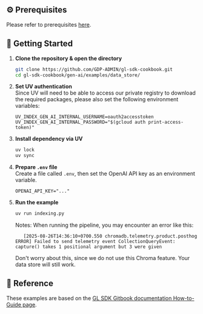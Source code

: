 ## ⚙️ Prerequisites

Please refer to prerequisites [here](../../../README.md).

## 🚀 Getting Started

1. **Clone the repository & open the directory**

   ```bash
   git clone https://github.com/GDP-ADMIN/gl-sdk-cookbook.git
   cd gl-sdk-cookbook/gen-ai/examples/data_store/
   ```

2. **Set UV authentication**  
   Since UV will need to be able to access our private registry to download the required packages, please also set the following environment variables:

   ```env
   UV_INDEX_GEN_AI_INTERNAL_USERNAME=oauth2accesstoken
   UV_INDEX_GEN_AI_INTERNAL_PASSWORD="$(gcloud auth print-access-token)"
   ```

3. **Install dependency via UV**

   ```bash
   uv lock
   uv sync
   ```

4. **Prepare `.env` file**  
   Create a file called `.env`, then set the OpenAI API key as an environment variable.

   ```env
   OPENAI_API_KEY="..."
   ```

5. **Run the example**

   ```bash
   uv run indexing.py
   ```

   Notes:
   When running the pipeline, you may encounter an error like this:

   ```
      [2025-08-26T14:36:10+0700.550 chromadb.telemetry.product.posthog ERROR] Failed to send telemetry event CollectionQueryEvent: capture() takes 1 positional argument but 3 were given
   ```

   Don't worry about this, since we do not use this Chroma feature. Your data store will still work.

## 🚀 Reference

These examples are based on the [GL SDK Gitbook documentation How-to-Guide page](https://gdplabs.gitbook.io/sdk/how-to-guides/index-your-data-with-vector-data-store).
